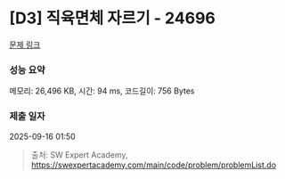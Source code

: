# [D3] 직육면체 자르기 - 24696 

[문제 링크](https://swexpertacademy.com/main/code/problem/problemDetail.do?contestProbId=AZhd5eNKLHnHBINp) 

### 성능 요약

메모리: 26,496 KB, 시간: 94 ms, 코드길이: 756 Bytes

### 제출 일자

2025-09-16 01:50



> 출처: SW Expert Academy, https://swexpertacademy.com/main/code/problem/problemList.do